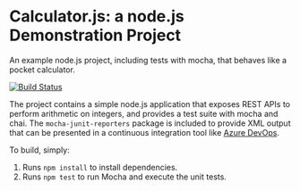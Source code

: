 Calculator.js: a node.js Demonstration Project
==============================================
An example node.js project, including tests with mocha, that behaves like
a pocket calculator.

[![Build Status](https://dev.azure.com/scwwong2021/Integrating%20External%20Source%20Control%20with%20Azure%20Pipelines/_apis/build/status/scwwong.calculator?branchName=master)](https://dev.azure.com/scwwong2021/Integrating%20External%20Source%20Control%20with%20Azure%20Pipelines/_build/latest?definitionId=9&branchName=master)



The project contains a simple node.js application that exposes REST APIs
to perform arithmetic on integers, and provides a test suite with mocha
and chai.  The `mocha-junit-reporters` package is included to provide XML
output that can be presented in a continuous integration tool like
[Azure DevOps](https://azure.com/devops).

To build, simply:

1. Runs `npm install` to install dependencies.
2. Runs `npm test` to run Mocha and execute the unit tests.

